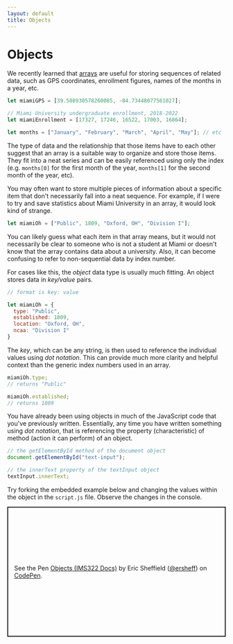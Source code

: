 ```yaml
---
layout: default
title: Objects
---
```

# Objects
We recently learned that [arrays](arrays.md) are useful for storing sequences of related data, such as GPS coordinates, enrollment figures, names of the months in a year, etc.

```js
let miamiGPS = [39.508930578260085, -84.73448077561027];

// Miami University undergraduate enrollment, 2018-2022 
let miamiEnrollment = [17327, 17246, 16522, 17003, 16864];

let months = ["January", "February", "March", "April", "May"]; // etc
```

The type of data and the relationship that those items have to each other suggest that an array is a suitable way to organize and store those items. They fit into a neat series and can be easily referenced using only the index (e.g. `months[0]` for the first month of the year, `months[1]` for the second month of the year, etc).

You may often want to store multiple pieces of information about a specific item that don't necessarily fall into a neat sequence. For example, if I were to try and save statistics about Miami University in an array, it would look kind of strange.

```js
let miamiOh = ["Public", 1809, "Oxford, OH", "Division I"];
```

You can likely guess what each item in that array means, but it would not necessarily be clear to someone who is not a student at Miami or doesn't know that the array contains data about a university. Also, it can become confusing to refer to non-sequential data by index number.

For cases like this, the *object* data type is usually much fitting. An object stores data in *key/value* pairs.

```js
// format is key: value

let miamiOh = {
  type: "Public",
  established: 1809,
  location: "Oxford, OH",
  ncaa: "Division I"
}
```

The *key*, which can be any string, is then used to reference the individual values using *dot notation*. This can provide much more clarity and helpful context than the generic index numbers used in an array.

```js
miamiOh.type;
// returns "Public"

miamiOh.established;
// returns 1809
```

You have already been using objects in much of the JavaScript code that you've previously written. Essentially, any time you have written something using *dot notation*, that is referencing the property (characteristic) of method (action it can perform) of an object.

```js
// the getElementById method of the document object
document.getElementById("text-input");

// the innerText property of the textInput object
textInput.innerText;
```

Try forking the embedded example below and changing the values within the object in the `script.js` file. Observe the changes in the console.
<p class="codepen" data-height="300" data-default-tab="js,result" data-slug-hash="vYPByeL" data-editable="true" data-user="ersheff" style="height: 300px; box-sizing: border-box; display: flex; align-items: center; justify-content: center; border: 2px solid; margin: 1em 0; padding: 1em;">
  <span>See the Pen <a href="https://codepen.io/ersheff/pen/vYPByeL">
  Objects (IMS322 Docs)</a> by Eric Sheffield (<a href="https://codepen.io/ersheff">@ersheff</a>)
  on <a href="https://codepen.io">CodePen</a>.</span>
</p>
<script async src="https://cpwebassets.codepen.io/assets/embed/ei.js"></script>